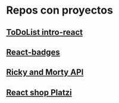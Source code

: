 # Repos con proyectos

## [ToDoList intro-react](https://github.com/AlejoRMinetti/01-intro-react-todolist.git)

## [React-badges](https://github.com/AlejoRMinetti/platzi-react-badges.git)

## [Ricky and Morty API](https://github.com/AlejoRMinetti/ricky-morty-api.git)

## [React shop Platzi](https://github.com/AlejoRMinetti/02-react-shop/tree/main)



